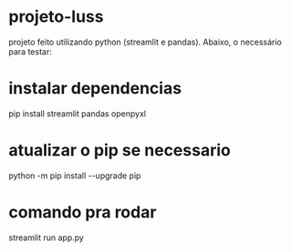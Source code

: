 # projeto-luss
projeto feito utilizando python (streamlit e pandas). Abaixo, o necessário para testar:

# instalar dependencias
pip install streamlit pandas openpyxl

# atualizar o pip se necessario
python -m pip install --upgrade pip

# comando pra rodar
streamlit run app.py
